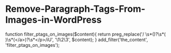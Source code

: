 # Remove-Paragraph-Tags-From-Images-in-WordPress




function filter_ptags_on_images($content){
    return preg_replace('/
\s*(<a>)?\s*(<img alt="" />)\s*(&lt;\/a&gt;)?\s*&lt;\/p&gt;/iU', '\1\2\3', $content);
}
add_filter('the_content', 'filter_ptags_on_images');</a>
